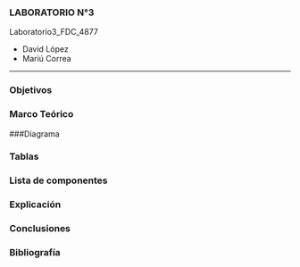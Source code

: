 
### LABORATORIO N°3

Laboratorio3_FDC_4877

- David López	
- Mariú Correa	
------------

### Objetivos 


### Marco Teórico


###Diagrama


### Tablas


### Lista de componentes


### Explicación


### Conclusiones


### Bibliografía

